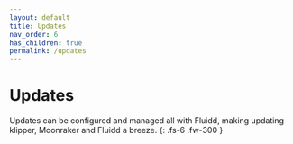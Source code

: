 ```yaml
---
layout: default
title: Updates
nav_order: 6
has_children: true
permalink: /updates
---
```


# Updates

Updates can be configured and managed all with Fluidd, making updating klipper,
Moonraker and Fluidd a breeze.
{: .fs-6 .fw-300 }
